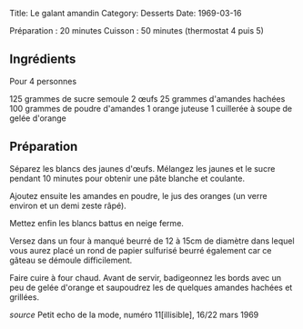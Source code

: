 Title: Le galant amandin
Category: Desserts
Date: 1969-03-16

Préparation : 20 minutes
Cuisson : 50 minutes (thermostat 4 puis 5)

## Ingrédients

Pour 4 personnes

125 grammes de sucre semoule
2 œufs
25 grammes d'amandes hachées
100 grammes de poudre d'amandes
1 orange juteuse
1 cuillerée à soupe de gelée d'orange

## Préparation

Séparez les blancs des jaunes d'œufs. Mélangez les jaunes et le sucre pendant
10 minutes pour obtenir une pâte blanche et coulante.

Ajoutez ensuite les amandes en poudre, le jus des oranges (un verre environ et
un demi zeste râpé).

Mettez enfin les blancs battus en neige ferme.

Versez dans un four à manqué beurré de 12 à 15cm de diamètre dans lequel vous
aurez placé un rond de papier sulfurisé beurré également car ce gâteau se
démoule difficilement.

Faire cuire à four chaud.
Avant de servir, badigeonnez les bords avec un peu de gelée d'orange et
saupoudrez les de quelques amandes hachées et grillées.

*source* Petit echo de la mode, numéro 11[illisible], 16/22 mars 1969
